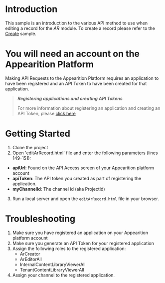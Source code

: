 # Introduction

This sample is an introduction to the various API method to use when editing a record for the *AR* module.
To create a record please refer to the [Create](../Create/) sample.

# You will need an account on the Appearition Platform

Making API Requests to the Appearition Platform requires an application to have been registered and an API Token to have been created for that application.

> ***Registering applications and creating API Tokens***
>
> For more information about registering an application and creating an API Token, please [click here](/sdk/api-access/#application_registration)

# Getting Started

1. Clone the project
2. Open 'editArRecord.html' file and enter the following parameters (lines 149-151):

- **apiUrl**: Found on the API Access screen of your Appearition platform account
- **apiToken**: The API token you created as part of registering the application.
- **myChannelId**: The channel id (aka ProjectId)

3. Run a local server and open the `editArRecord.html` file in your browser. 

# Troubleshooting

1. Make sure you have registered an application on your Appearition platform account
2. Make sure you generate an API Token for your registered application
3. Assign the following roles to the registered application:
    - ArCreator
    - ArEditorAll
    - InternalContentLibraryViewerAll
    - TenantContentLibraryViewerAll
4. Assign your channel to the registered application.
